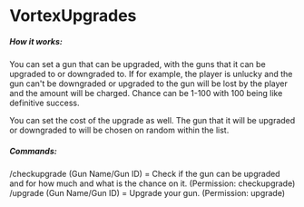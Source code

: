 # VortexUpgrades
##### How it works:
You can set a gun that can be upgraded, with the guns that it can be upgraded to or downgraded to. If for example, the player is unlucky and the gun can't be downgraded or upgraded to the gun will be lost by the player and the amount will be charged. Chance can be 1-100 with 100 being like definitive success.

You can set the cost of the upgrade as well. The gun that it will be upgraded or downgraded to will be chosen on random within the list.

##### Commands:
/checkupgrade (Gun Name/Gun ID) = Check if the gun can be upgraded and for how much and what is the chance on it. (Permission: checkupgrade)
/upgrade (Gun Name/Gun ID) = Upgrade your gun. (Permission: upgrade)
